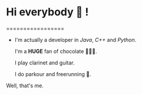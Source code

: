 # Hi everybody 👋 !
=================

 - I'm actually a developer in *Java*, *C++* and *Python*.<p>
I'm a **HUGE** fan of chocolate 🍫🍫🍫.<p>
I play clarinet and guitar.<p>
I do parkour and freerunning 🤸.<p>
<p>
Well, that's me.
